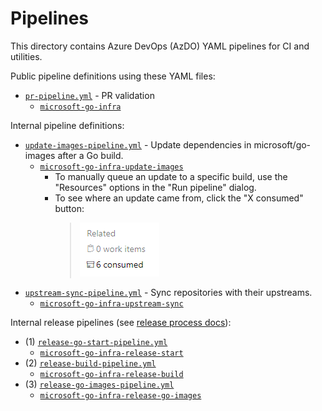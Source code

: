 # Pipelines

This directory contains Azure DevOps (AzDO) YAML pipelines for CI and utilities.

Public pipeline definitions using these YAML files:

* [`pr-pipeline.yml`](pr-pipeline.yml) - PR validation
  * [`microsoft-go-infra`](https://dev.azure.com/dnceng/public/_build?definitionId=1051)

Internal pipeline definitions:

* [`update-images-pipeline.yml`](update-images-pipeline.yml) - Update dependencies in microsoft/go-images after a Go build.
  * [`microsoft-go-infra-update-images`](https://dev.azure.com/dnceng/internal/_build?definitionId=1040&_a=summary)
    * To manually queue an update to a specific build, use the "Resources" options in the "Run pipeline" dialog.
    * To see where an update came from, click the "X consumed" button:  
      > ![](img/consumed-artifacts.png)
* [`upstream-sync-pipeline.yml`](upstream-sync-pipeline.yml) - Sync repositories with their upstreams.
  * [`microsoft-go-infra-upstream-sync`](https://dev.azure.com/dnceng/internal/_build?definitionId=1061)

Internal release pipelines (see [release process docs](/docs/release-process)):

* (1) [`release-go-start-pipeline.yml`](release-go-start-pipeline.yml)
  * [`microsoft-go-infra-release-start`](https://dev.azure.com/dnceng/internal/_build?definitionId=1153)
* (2) [`release-build-pipeline.yml`](release-build-pipeline.yml)
  * [`microsoft-go-infra-release-build`](https://dev.azure.com/dnceng/internal/_build?definitionId=1142)
* (3) [`release-go-images-pipeline.yml`](release-go-images-pipeline.yml)
  * [`microsoft-go-infra-release-go-images`](https://dev.azure.com/dnceng/internal/_build?definitionId=1151)